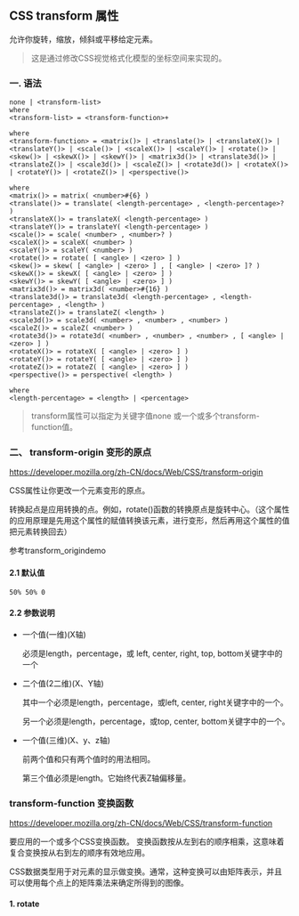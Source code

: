 ## CSS transform 属性 
允许你旋转，缩放，倾斜或平移给定元素。  
> 这是通过修改CSS视觉格式化模型的坐标空间来实现的。


### 一. 语法
```
none | <transform-list>
where 
<transform-list> = <transform-function>+

where 
<transform-function> = <matrix()> | <translate()> | <translateX()> | <translateY()> | <scale()> | <scaleX()> | <scaleY()> | <rotate()> | <skew()> | <skewX()> | <skewY()> | <matrix3d()> | <translate3d()> | <translateZ()> | <scale3d()> | <scaleZ()> | <rotate3d()> | <rotateX()> | <rotateY()> | <rotateZ()> | <perspective()>

where 
<matrix()> = matrix( <number>#{6} )
<translate()> = translate( <length-percentage> , <length-percentage>? )
<translateX()> = translateX( <length-percentage> )
<translateY()> = translateY( <length-percentage> )
<scale()> = scale( <number> , <number>? )
<scaleX()> = scaleX( <number> )
<scaleY()> = scaleY( <number> )
<rotate()> = rotate( [ <angle> | <zero> ] )
<skew()> = skew( [ <angle> | <zero> ] , [ <angle> | <zero> ]? )
<skewX()> = skewX( [ <angle> | <zero> ] )
<skewY()> = skewY( [ <angle> | <zero> ] )
<matrix3d()> = matrix3d( <number>#{16} )
<translate3d()> = translate3d( <length-percentage> , <length-percentage> , <length> )
<translateZ()> = translateZ( <length> )
<scale3d()> = scale3d( <number> , <number> , <number> )
<scaleZ()> = scaleZ( <number> )
<rotate3d()> = rotate3d( <number> , <number> , <number> , [ <angle> | <zero> ] )
<rotateX()> = rotateX( [ <angle> | <zero> ] )
<rotateY()> = rotateY( [ <angle> | <zero> ] )
<rotateZ()> = rotateZ( [ <angle> | <zero> ] )
<perspective()> = perspective( <length> )

where 
<length-percentage> = <length> | <percentage>
```
> transform属性可以指定为关键字值none 或一个或多个transform-function值。



### 二、 transform-origin 变形的原点
https://developer.mozilla.org/zh-CN/docs/Web/CSS/transform-origin

CSS属性让你更改一个元素变形的原点。

转换起点是应用转换的点。例如，rotate()函数的转换原点是旋转中心。（这个属性的应用原理是先用这个属性的赋值转换该元素，进行变形，然后再用这个属性的值把元素转换回去）  

参考transform_origindemo


#### 2.1 默认值
```
50% 50% 0
```

#### 2.2 参数说明
* 一个值(一维)(X轴)

  必须是length，percentage，或 left, center, right, top, bottom关键字中的一个

* 二个值(2二维)(X、Y轴)

  其中一个必须是length，percentage，或left, center, right关键字中的一个。

  另一个必须是length，percentage，或top, center, bottom关键字中的一个。

* 一个值(三维)(X、y、z轴)

  前两个值和只有两个值时的用法相同。

  第三个值必须是length。它始终代表Z轴偏移量。









### transform-function 变换函数

https://developer.mozilla.org/zh-CN/docs/Web/CSS/transform-function

要应用的一个或多个CSS变换函数。 变换函数按从左到右的顺序相乘，这意味着复合变换按从右到左的顺序有效地应用。

CSS数据类型用于对元素的显示做变换。通常，这种变换可以由矩阵表示，并且可以使用每个点上的矩阵乘法来确定所得到的图像。


#### 1. rotate 



